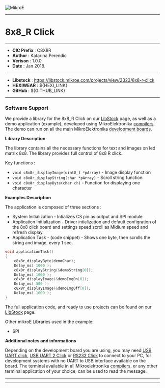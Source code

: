 ![MikroE](http://www.mikroe.com/img/designs/beta/logo_small.png)

---

# 8x8_R Click

---

- **CIC Prefix**  : C8X8R
- **Author**      : Katarina Perendic
- **Verison**     : 1.0.0
- **Date**        : Jan 2018.

---

- **Libstock** : https://libstock.mikroe.com/projects/view/2323/8x8-r-click
- **HEXIWEAR** : ${HEXI_LINK}
- **GitHub**   : ${GITHUB_LINK}

---

### Software Support

We provide a library for the 8x8_R Click on our [LibStock](https://libstock.mikroe.com/projects/view/2323/8x8-r-click) 
page, as well as a demo application (example), developed using MikroElektronika 
[compilers](http://shop.mikroe.com/compilers). The demo can run on all the main 
MikroElektronika [development boards](http://shop.mikroe.com/development-boards).

**Library Description**

The library contains all the necessary functions for text and images on led matrix 8x8.
The library provides full control of 8x8 R click.

Key functions :

- ``` void c8x8r_displayImage(uint8_t *pArray) ``` - Image display function
- ``` void c8x8r_displayString(char *pArray) ``` - Scroll string function
- ``` void c8x8r_displayByte(char ch) ``` - Function for displaying one character

**Examples Description**

The application is composed of three sections :

- System Initialization - Intializes CS pin as output and SPI module
- Application Initialization - Driver intialization and default configration
of the 8x8 click board and settings speed scroll as Midium speed and refresh display.
- Application Task - (code snippet) - Shows one byte, then scrolls the string and image, every 1 sec.


```.c
void applicationTask()
{
    c8x8r_displayByte(demoChar);
    Delay_ms( 1000 );
    c8x8r_displayString(&demoString[0]);
    Delay_ms( 1000 );
    c8x8r_displayImage(&demoImgOn[0]);
    Delay_ms( 500 );
    c8x8r_displayImage(&demoImgOff[0]);
    Delay_ms( 1000 );
}
```

The full application code, and ready to use projects can be found on our 
[LibStock](https://libstock.mikroe.com/projects/view/2323/8x8-r-click) page.

Other mikroE Libraries used in the example:

- SPI

**Additional notes and informations**

Depending on the development board you are using, you may need 
[USB UART click](http://shop.mikroe.com/usb-uart-click), 
[USB UART 2 Click](http://shop.mikroe.com/usb-uart-2-click) or 
[RS232 Click](http://shop.mikroe.com/rs232-click) to connect to your PC, for 
development systems with no UART to USB interface available on the board. The 
terminal available in all Mikroelektronika 
[compilers](http://shop.mikroe.com/compilers), or any other terminal application 
of your choice, can be used to read the message.

---
---
